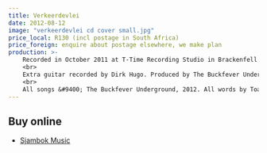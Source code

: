 ```yaml
---
title: Verkeerdevlei
date: 2012-08-12
image: "verkeerdevlei cd cover small.jpg"
price_local: R130 (incl postage in South Africa)
price_foreign: enquire about postage elsewhere, we make plan
production: >-
    Recorded in October 2011 at T-Time Recording Studio in Brackenfell by Tim Rankin. Mixed and edited by Tim Rankin. Mastered by Tim Lengfeld.<br>
    <br>
    Extra guitar recorded by Dirk Hugo. Produced by The Buckfever Underground. Guest musicians: Lou-Ann Stone (sax), Jacob Petrus van Schalkwyk (vocals), Mavis Vermaak (vocals), Juliana Venter (vocals) and Jane Breetzke (vocals).<br>
    <br>
    All songs &#9400; The Buckfever Underground, 2012. All words by Toast Coetzer. Published by The Buckfever Underground.<br>
---
```


## Buy online

- [Sjambok Music](https://sjambokmusic.com/sjambok-new/)
